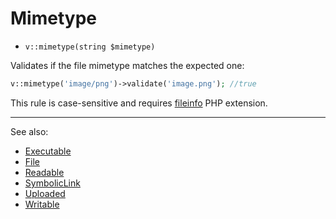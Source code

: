 # Mimetype

- `v::mimetype(string $mimetype)`

Validates if the file mimetype matches the expected one:

```php
v::mimetype('image/png')->validate('image.png'); //true
```

This rule is case-sensitive and requires [fileinfo](http://php.net/fileinfo) PHP extension.

***
See also:

  * [Executable](Executable.md)
  * [File](File.md)
  * [Readable](Readable.md)
  * [SymbolicLink](SymbolicLink.md)
  * [Uploaded](Uploaded.md)
  * [Writable](Writable.md)
